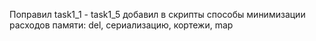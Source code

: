 Поправил task1_1 - task1_5
добавил в скрипты способы минимизации расходов памяти: del, сериализацию, кортежи, map 
